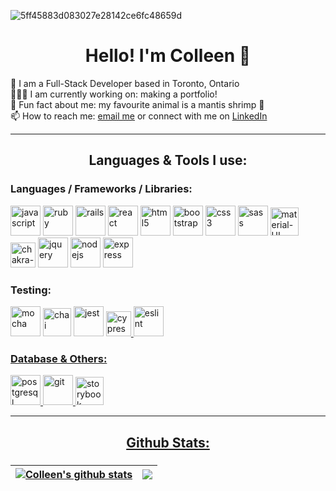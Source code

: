 ![5ff45883d083027e28142ce6fc48659d](https://user-images.githubusercontent.com/101281021/186520223-33b8ba04-4802-4775-abcf-4d9125e26da6.gif)


<h1 align="center"> Hello! I'm Colleen 👋</h1>


🍁 I am a Full-Stack Developer based in Toronto, Ontario 
<br>
👩🏻‍💻 I am currently working on: making a portfolio!
<br>
🤗 Fun fact about me: my favourite animal is a mantis shrimp 🦐 
<br>
📫 How to reach me: [email me](mailto:colleenellengarvey@gmail.com) or connect with me on [LinkedIn](https://www.linkedin.com/in/cogarvey/)  



  
---
 
 <h2 align="center"> Languages & Tools I use:
  
  <h3>Languages / Frameworks / Libraries:</h3>
 <p>
    <img alt="javascript" height="48px" src="https://cdn.jsdelivr.net/gh/devicons/devicon/icons/javascript/javascript-plain.svg" />
    <img alt="ruby" height="48px" src="https://cdn.jsdelivr.net/gh/devicons/devicon/icons/ruby/ruby-original-wordmark.svg" />
    <img alt="rails" height="48px" src="https://cdn.jsdelivr.net/gh/devicons/devicon/icons/rails/rails-plain-wordmark.svg" /> 
   <img alt="react" height="48px" src="https://cdn.jsdelivr.net/gh/devicons/devicon/icons/react/react-original-wordmark.svg" />
    <img alt="html5" height="48px" src="https://cdn.jsdelivr.net/gh/devicons/devicon/icons/html5/html5-original-wordmark.svg" />
    <img alt="bootstrap" height="48px" src="https://cdn.jsdelivr.net/gh/devicons/devicon/icons/bootstrap/bootstrap-plain-wordmark.svg" />
    <img alt="css3" height="48px" src="https://cdn.jsdelivr.net/gh/devicons/devicon/icons/css3/css3-original-wordmark.svg" />
    <img alt="sass" height="48px" src="https://cdn.jsdelivr.net/gh/devicons/devicon/icons/sass/sass-original.svg" />
      <img alt="material-UI" height="45px" src="https://mui.com/static/logo.png" />
    <img alt="chakra-UI" height="40px" src="https://www.coffeeclass.io/logos/chakra-ui.png" />
    <img alt="jquery" height="48px" src="https://cdn.jsdelivr.net/gh/devicons/devicon/icons/jquery/jquery-original-wordmark.svg" />
    <img alt="nodejs" height="48px" src="https://cdn.jsdelivr.net/gh/devicons/devicon/icons/nodejs/nodejs-original-wordmark.svg" />
    <img alt="express" height="48px" src="https://cdn.jsdelivr.net/gh/devicons/devicon/icons/express/express-original-wordmark.svg" />
   </p>
  <h3>Testing:</h3>
  <p>
    <img alt="mocha" height="48px" src="https://cdn.jsdelivr.net/gh/devicons/devicon/icons/mocha/mocha-plain.svg" />
    <img alt="chai" height="45px" src="https://avatars.githubusercontent.com/u/1515293?s=280&v=4" />
    <img alt="jest" height="48px" src="https://cdn.jsdelivr.net/gh/devicons/devicon/icons/jest/jest-plain.svg" />
    <a href="https://www.cypress.io" target="_blank" rel="noreferrer"> <img src="https://raw.githubusercontent.com/simple-icons/simple-icons/6e46ec1fc23b60c8fd0d2f2ff46db82e16dbd75f/icons/cypress.svg" alt="cypress" width="40" height="40"/> 
    <img alt="eslint" height="48px" src="https://cdn.jsdelivr.net/gh/devicons/devicon/icons/eslint/eslint-original-wordmark.svg" />
 </p>
  <h3>Database & Others:</h3>
  <p>
    <img alt="postgresql" height="48px" src="https://cdn.jsdelivr.net/gh/devicons/devicon/icons/postgresql/postgresql-original-wordmark.svg" />
    <img alt="git" height="48px" src="https://cdn.jsdelivr.net/gh/devicons/devicon/icons/git/git-original-wordmark.svg" />
    <img alt="storybook" height="45px" src="https://avatars.githubusercontent.com/u/22632046?s=200&v=4" />

</p>
 </h2>
 
 ---
 
 
  <h2 align="center"> Github Stats:
<h3>
 </h3>

| <a href="https://github.com/cogarvey/github-readme-stats"><img align="center" src="https://github-readme-stats.vercel.app/api?username=cogarvey&show_icons=true&theme=jolly&hide_border=true" alt="Colleen's github stats" /></a> | <a href="https://github.com/cogarvey/github-readme-stats"><img align="center" src="https://github-readme-stats.vercel.app/api/top-langs/?username=cogarvey&layout=compact&langs_count=8&theme=jolly&hide_border=true" /></a> |
| ---------------------------------------------------------------------------------------------------------------------------------------------------------------------------------------------------------------------------------------- | ------------------------------------------------------------------------------------------------------------------------------------------------------------------------------------------------------------------------------------ |

</h2>

